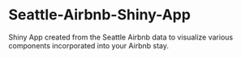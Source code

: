 # Seattle-Airbnb-Shiny-App
Shiny App created from the Seattle Airbnb data to visualize various components incorporated into your Airbnb stay. 

